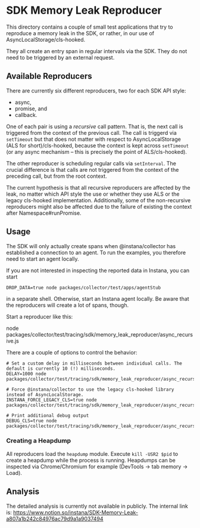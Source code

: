 SDK Memory Leak Reproducer
==========================

This directory contains a couple of small test applications that try to reproduce a memory leak in the SDK, or rather, in our use of AsyncLocalStorage/cls-hooked.

They all create an entry span in regular intervals via the SDK. They do not need to be triggered by an external request.

Available Reproducers
---------------------

There are currently six different reproducers, two for each SDK API style:
* async,
* promise, and
* callback.

One of each pair is using a *recursive* call pattern. That is, the next call is triggered from the context of the previous call. The call is triggerd via `setTimeout` but that does not matter with respect to AsyncLocalStorage (ALS for short)/cls-hooked, because the context is kept across `setTimeout` (or any async mechanism – this is precisely the point of ALS/cls-hooked).

The other reproducer is scheduling regular calls via `setInterval`. The crucial difference is that calls are not triggered from the context of the preceding call, but from the root context.

The current hypothesis is that all recursive reproducers are affected by the leak, no matter which API style the use or whether they use ALS or the legacy cls-hooked implementation. Additionally, some of the non-recursive reproducers might also be affected due to the failure of existing the context after Namespace#runPromise.

Usage
-----
The SDK will only actually create spans when @instana/collector has established a connection to an agent. To run the examples, you therefore need to start an agent locally.

If you are not interested in inspecting the reported data in Instana, you can start
```
DROP_DATA=true node packages/collector/test/apps/agentStub
```

in a separate shell. Otherwise, start an Instana agent locally. Be aware that the reproducers will create a lot of spans, though.

Start a reproducer like this:

node packages/collector/test/tracing/sdk/memory_leak_reproducer/async_recursive.js

There are a couple of options to control the behavior:

```
# Set a custom delay in milliseconds between individual calls. The default is currently 10 (!) milliseconds.
DELAY=1000 node packages/collector/test/tracing/sdk/memory_leak_reproducer/async_recursive.js

# Force @instana/collector to use the legacy cls-hooked library instead of AsyncLocalStorage.
INSTANA_FORCE_LEGACY_CLS=true node packages/collector/test/tracing/sdk/memory_leak_reproducer/async_recursive.js

# Print additional debug output
DEBUG_CLS=true node packages/collector/test/tracing/sdk/memory_leak_reproducer/async_recursive.js
```

### Creating a Heapdump

All reproducers load the `heapdump` module. Execute `kill -USR2 $pid` to create a heapdump while the process is running. Heapdumps can be inspected via Chrome/Chromium for example (DevTools -> tab memory -> Load).

Analysis
--------

The detailed analysis is currently not available in publicly. The internal link is: https://www.notion.so/instana/SDK-Memory-Leak-a807a1b242c84976ac79d9a1a9037494
